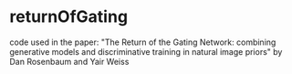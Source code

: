 # returnOfGating
code used in the paper: "The Return of the Gating Network: combining generative models and discriminative training in natural image priors" by Dan Rosenbaum and Yair Weiss

